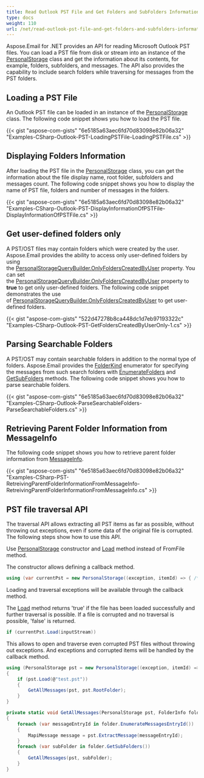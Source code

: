 ```yaml
---
title: Read Outlook PST File and Get Folders and SubFolders Information
type: docs
weight: 110
url: /net/read-outlook-pst-file-and-get-folders-and-subfolders-information/
---
```



Aspose.Email for .NET provides an API for reading Microsoft Outlook PST files. You can load a PST file from disk or stream into an instance of the [PersonalStorage](https://reference.aspose.com/email/net/aspose.email.storage.pst/personalstorage) class and get the information about its contents, for example, folders, subfolders, and messages. The API also provides the capability to include search folders while traversing for messages from the PST folders.
## **Loading a PST File**
An Outlook PST file can be loaded in an instance of the [PersonalStorage](https://reference.aspose.com/email/net/aspose.email.storage.pst/personalstorage) class. The following code snippet shows you how to load the PST file.



{{< gist "aspose-com-gists" "6e5185a63aec6fd70d83098e82b06a32" "Examples-CSharp-Outlook-PST-LoadingPSTFile-LoadingPSTFile.cs" >}}
## **Displaying Folders Information**
After loading the PST file in the [PersonalStorage](https://reference.aspose.com/email/net/aspose.email.storage.pst/personalstorage) class, you can get the information about the file display name, root folder, subfolders and messages count. The following code snippet shows you how to display the name of PST file, folders and number of messages in the folders.



{{< gist "aspose-com-gists" "6e5185a63aec6fd70d83098e82b06a32" "Examples-CSharp-Outlook-PST-DisplayInformationOfPSTFile-DisplayInformationOfPSTFile.cs" >}}
## **Get user-defined folders only**
A PST/OST files may contain folders which were created by the user. Aspose.Email provides the ability to access only user-defined folders by using the [PersonalStorageQueryBuilder.OnlyFoldersCreatedByUser](https://reference.aspose.com/email/net/aspose.email.storage.pst/personalstoragequerybuilder/properties/onlyfolderscreatedbyuser) property. You can set the [PersonalStorageQueryBuilder.OnlyFoldersCreatedByUser](https://reference.aspose.com/email/net/aspose.email.storage.pst/personalstoragequerybuilder/properties/onlyfolderscreatedbyuser) property to **true** to get only user-defined folders. The following code snippet demonstrates the use of [PersonalStorageQueryBuilder.OnlyFoldersCreatedByUser](https://reference.aspose.com/email/net/aspose.email.storage.pst/personalstoragequerybuilder/properties/onlyfolderscreatedbyuser) to get user-defined folders.



{{< gist "aspose-com-gists" "522d47278b8ca448dc1d7eb97193322c" "Examples-CSharp-Outlook-PST-GetFoldersCreatedByUserOnly-1.cs" >}}
## **Parsing Searchable Folders**
A PST/OST may contain searchable folders in addition to the normal type of folders. Aspose.Email provides the [FolderKind](https://reference.aspose.com/email/net/aspose.email.storage.pst/folderkind) enumerator for specifying the messages from such search folders with [EnumerateFolders](https://reference.aspose.com/email/net/aspose.email.storage.pst/folderinfo/methods/enumeratefolders/index) and [GetSubFolders](https://reference.aspose.com/email/net/aspose.email.storage.pst/folderinfo/methods/getsubfolders/index) methods. The following code snippet shows you how to parse searchable folders.



{{< gist "aspose-com-gists" "6e5185a63aec6fd70d83098e82b06a32" "Examples-CSharp-Outlook-ParseSearchableFolders-ParseSearchableFolders.cs" >}}
## **Retrieving Parent Folder Information from MessageInfo**
The following code snippet shows you how to retrieve parent folder information from [MessageInfo](https://reference.aspose.com/email/net/aspose.email.storage.pst/messageinfo).



{{< gist "aspose-com-gists" "6e5185a63aec6fd70d83098e82b06a32" "Examples-CSharp-PST-RetreivingParentFolderInformationFromMessageInfo-RetreivingParentFolderInformationFromMessageInfo.cs" >}}

## **PST file traversal API**

The traversal API allows extracting all PST items as far as possible, without throwing out exceptions, even if some data of the original file is corrupted.
The following steps show how to use this API.

Use [PersonalStorage](https://reference.aspose.com/email/net/aspose.email.storage.pst/personalstorage/personalstorage/) constructor and [Load](https://reference.aspose.com/email/net/aspose.email.storage.pst/personalstorage/load/) method instead of FromFile method.

The constructor allows defining a callback method.

```csharp
using (var currentPst = new PersonalStorage((exception, itemId) => { /* Exception handling  code. */ }))
```

Loading and traversal exceptions will be available through the callback method.

The [Load](https://reference.aspose.com/email/net/aspose.email.storage.pst/personalstorage/load/) method returns 'true' if the file has been loaded successfully and further traversal is possible. If a file is corrupted and no traversal is possible, 'false' is returned.

```csharp
if (currentPst.Load(inputStream))
```

This allows to open and traverse even corrupted PST files without throwing out exceptions. And exceptions and corrupted items will be handled by the callback method.

```csharp
using (PersonalStorage pst = new PersonalStorage((exception, itemId) => { /* Exception handling  code. */ }))
{
    if (pst.Load(@"test.pst"))
	{
		GetAllMessages(pst, pst.RootFolder);
	}
}

private static void GetAllMessages(PersonalStorage pst, FolderInfo folder)
{
    foreach (var messageEntryId in folder.EnumerateMessagesEntryId())
    {
        MapiMessage message = pst.ExtractMessage(messageEntryId);
    }
    foreach (var subFolder in folder.GetSubFolders())
    {
        GetAllMessages(pst, subFolder);
    }
}
```

